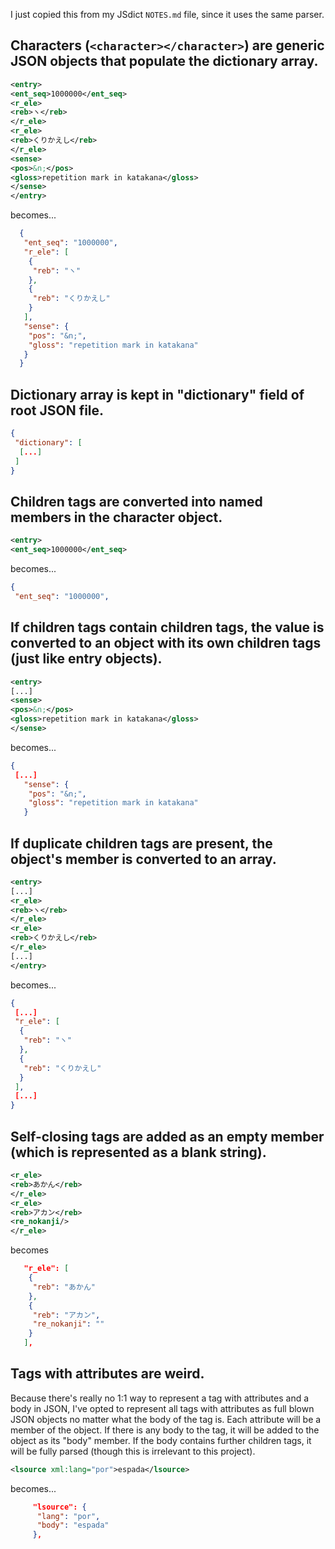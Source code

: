 I just copied this from my JSdict `NOTES.md` file, since it uses the same parser.

## Characters (`<character></character>`) are generic JSON objects that populate the dictionary array.
```xml
<entry>
<ent_seq>1000000</ent_seq>
<r_ele>
<reb>ヽ</reb>
</r_ele>
<r_ele>
<reb>くりかえし</reb>
</r_ele>
<sense>
<pos>&n;</pos>
<gloss>repetition mark in katakana</gloss>
</sense>
</entry>
```

becomes...

```json
  {
   "ent_seq": "1000000",
   "r_ele": [
    {
     "reb": "ヽ"
    },
    {
     "reb": "くりかえし"
    }
   ],
   "sense": {
    "pos": "&n;",
    "gloss": "repetition mark in katakana"
   }
  }
```

## Dictionary array is kept in "dictionary" field of root JSON file.
```json
{
 "dictionary": [
  [...]
 ]
}
```

## Children tags are converted into named members in the character object.
```xml
<entry>
<ent_seq>1000000</ent_seq>
```

becomes...

```json
{
 "ent_seq": "1000000",
```

## If children tags contain children tags, the value is converted to an object with its own children tags (just like entry objects).
```xml
<entry>
[...]
<sense>
<pos>&n;</pos>
<gloss>repetition mark in katakana</gloss>
</sense>
```
becomes...

```json
{
 [...]
   "sense": {
    "pos": "&n;",
    "gloss": "repetition mark in katakana"
   }
```

## If duplicate children tags are present, the object's member is converted to an array.
```xml
<entry>
[...]
<r_ele>
<reb>ヽ</reb>
</r_ele>
<r_ele>
<reb>くりかえし</reb>
</r_ele>
[...]
</entry>
```

becomes...

```json
{
 [...]
 "r_ele": [
  {
   "reb": "ヽ"
  },
  {
   "reb": "くりかえし"
  }
 ],
 [...]
}
```

## Self-closing tags are added as an empty member (which is represented as a blank string).
```xml
<r_ele>
<reb>あかん</reb>
</r_ele>
<r_ele>
<reb>アカン</reb>
<re_nokanji/>
</r_ele>
```

becomes

```json
   "r_ele": [
    {
     "reb": "あかん"
    },
    {
     "reb": "アカン",
     "re_nokanji": ""
    }
   ],
```

## Tags with attributes are weird.
Because there's really no 1:1 way to represent a tag with attributes and a body in JSON, I've opted to represent all tags with attributes as full blown JSON objects no matter what the body of the tag is. Each attribute will be a member of the object. If there is any body to the tag, it will be added to the object as its "body" member. If the body contains further children tags, it will be fully parsed (though this is irrelevant to this project).

```xml
<lsource xml:lang="por">espada</lsource>
```

becomes...

```json
     "lsource": {
      "lang": "por",
      "body": "espada"
     },
```
